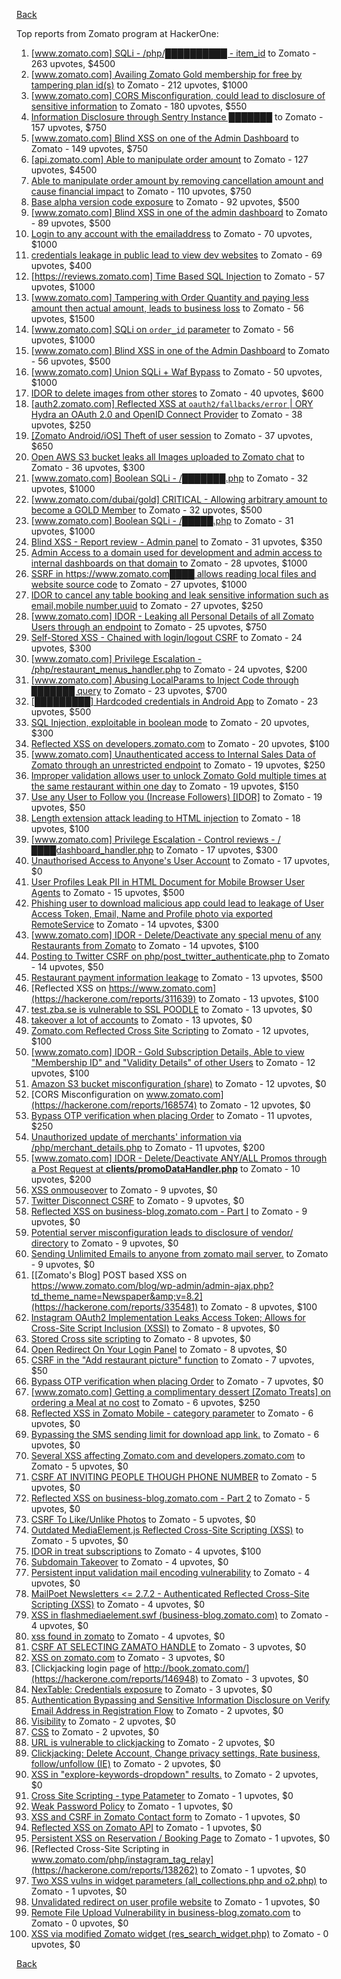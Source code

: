 [Back](../README.md)

Top reports from Zomato program at HackerOne:

1. [[www.zomato.com] SQLi - /php/██████████ - item_id](https://hackerone.com/reports/403616) to Zomato - 263 upvotes, $4500
2. [[www.zomato.com] Availing Zomato Gold membership for free by tampering plan id(s)](https://hackerone.com/reports/511044) to Zomato - 212 upvotes, $1000
3. [[www.zomato.com] CORS Misconfiguration, could lead to disclosure of sensitive information](https://hackerone.com/reports/426165) to Zomato - 180 upvotes, $550
4. [Information Disclosure through Sentry Instance ███████](https://hackerone.com/reports/697512) to Zomato - 157 upvotes, $750
5. [[www.zomato.com] Blind XSS on one of the Admin Dashboard](https://hackerone.com/reports/724889) to Zomato - 149 upvotes, $750
6. [[api.zomato.com] Able to manipulate order amount](https://hackerone.com/reports/512968) to Zomato - 127 upvotes, $4500
7. [Able to manipulate order amount by removing cancellation amount and cause financial impact](https://hackerone.com/reports/614523) to Zomato - 110 upvotes, $750
8. [Base alpha version code exposure](https://hackerone.com/reports/167859) to Zomato - 92 upvotes, $500
9. [[www.zomato.com] Blind XSS in one of the admin dashboard](https://hackerone.com/reports/461272) to Zomato - 89 upvotes, $500
10. [Login to any account with the emailaddress](https://hackerone.com/reports/245408) to Zomato - 70 upvotes, $1000
11. [credentials leakage in public lead to view dev websites](https://hackerone.com/reports/511440) to Zomato - 69 upvotes, $400
12. [[https://reviews.zomato.com] Time Based SQL Injection](https://hackerone.com/reports/300176) to Zomato - 57 upvotes, $1000
13. [[www.zomato.com] Tampering with Order Quantity and paying less amount then actual amount, leads to business loss](https://hackerone.com/reports/403783) to Zomato - 56 upvotes, $1500
14. [[www.zomato.com] SQLi on `order_id` parameter](https://hackerone.com/reports/358669) to Zomato - 56 upvotes, $1000
15. [[www.zomato.com] Blind XSS in one of the Admin Dashboard](https://hackerone.com/reports/419731) to Zomato - 56 upvotes, $500
16. [[www.zomato.com] Union SQLi + Waf Bypass](https://hackerone.com/reports/258582) to Zomato - 50 upvotes, $1000
17. [IDOR to delete images from other stores](https://hackerone.com/reports/404797) to Zomato - 40 upvotes, $600
18. [[auth2.zomato.com] Reflected XSS at `oauth2/fallbacks/error` | ORY Hydra an OAuth 2.0 and OpenID Connect Provider](https://hackerone.com/reports/456333) to Zomato - 38 upvotes, $250
19. [[Zomato Android/iOS] Theft of user session](https://hackerone.com/reports/328486) to Zomato - 37 upvotes, $650
20. [Open AWS S3 bucket leaks all Images uploaded to Zomato chat](https://hackerone.com/reports/507097) to Zomato - 36 upvotes, $300
21. [[www.zomato.com] Boolean SQLi - /███████.php](https://hackerone.com/reports/301257) to Zomato - 32 upvotes, $1000
22. [[www.zomato.com/dubai/gold] CRITICAL - Allowing arbitrary amount to become a GOLD Member](https://hackerone.com/reports/254211) to Zomato - 32 upvotes, $500
23. [[www.zomato.com] Boolean SQLi - /█████.php](https://hackerone.com/reports/297534) to Zomato - 31 upvotes, $1000
24. [Blind XSS - Report review - Admin panel](https://hackerone.com/reports/314126) to Zomato - 31 upvotes, $350
25. [Admin Access to a domain used for development and admin access to internal dashboards on that domain](https://hackerone.com/reports/271407) to Zomato - 28 upvotes, $1000
26. [SSRF in https://www.zomato.com████ allows reading local files and website source code](https://hackerone.com/reports/271224) to Zomato - 27 upvotes, $1000
27. [IDOR to cancel any table booking and leak sensitive information such as email,mobile number,uuid](https://hackerone.com/reports/265258) to Zomato - 27 upvotes, $250
28. [[www.zomato.com] IDOR - Leaking all Personal Details of all Zomato Users through an endpoint](https://hackerone.com/reports/269937) to Zomato - 25 upvotes, $750
29. [Self-Stored XSS - Chained with login/logout CSRF](https://hackerone.com/reports/632017) to Zomato - 24 upvotes, $300
30. [[www.zomato.com] Privilege Escalation - /php/restaurant_menus_handler.php](https://hackerone.com/reports/300454) to Zomato - 24 upvotes, $200
31. [[www.zomato.com] Abusing LocalParams to Inject Code through ███████ query](https://hackerone.com/reports/341600) to Zomato - 23 upvotes, $700
32. [[█████████] Hardcoded credentials in Android App](https://hackerone.com/reports/246995) to Zomato - 23 upvotes, $500
33. [SQL Injection, exploitable in boolean mode](https://hackerone.com/reports/246412) to Zomato - 20 upvotes, $300
34. [Reflected XSS on developers.zomato.com](https://hackerone.com/reports/418823) to Zomato - 20 upvotes, $100
35. [[www.zomato.com] Unauthenticated access to Internal Sales Data of Zomato through an unrestricted endpoint](https://hackerone.com/reports/263535) to Zomato - 19 upvotes, $250
36. [Improper validation allows user to unlock Zomato Gold multiple times at the same restaurant within one day](https://hackerone.com/reports/486629) to Zomato - 19 upvotes, $150
37. [Use any User to Follow you (Increase Followers) [IDOR]](https://hackerone.com/reports/245969) to Zomato - 19 upvotes, $50
38. [Length extension attack leading to HTML injection](https://hackerone.com/reports/251572) to Zomato - 18 upvotes, $100
39. [[www.zomato.com] Privilege Escalation - Control reviews - /████dashboard_handler.php](https://hackerone.com/reports/300099) to Zomato - 17 upvotes, $300
40. [Unauthorised Access to Anyone's User Account](https://hackerone.com/reports/202921) to Zomato - 17 upvotes, $0
41. [User Profiles Leak PII in HTML Document for Mobile Browser User Agents](https://hackerone.com/reports/288596) to Zomato - 15 upvotes, $500
42. [Phishing user to download malicious app could lead to leakage of User Access Token, Email, Name and Profile photo via exported RemoteService](https://hackerone.com/reports/384257) to Zomato - 14 upvotes, $300
43. [[www.zomato.com] IDOR - Delete/Deactivate any special menu of any Restaurants from Zomato](https://hackerone.com/reports/264919) to Zomato - 14 upvotes, $100
44. [Posting to Twitter CSRF on php/post_twitter_authenticate.php](https://hackerone.com/reports/249234) to Zomato - 14 upvotes, $50
45. [Restaurant payment information leakage](https://hackerone.com/reports/252043) to Zomato - 13 upvotes, $500
46. [Reflected XSS on https://www.zomato.com](https://hackerone.com/reports/311639) to Zomato - 13 upvotes, $100
47. [test.zba.se is vulnerable to SSL POODLE](https://hackerone.com/reports/201520) to Zomato - 13 upvotes, $0
48. [takeover a lot of accounts](https://hackerone.com/reports/180388) to Zomato - 13 upvotes, $0
49. [Zomato.com Reflected Cross Site Scripting](https://hackerone.com/reports/303522) to Zomato - 12 upvotes, $100
50. [[www.zomato.com] IDOR - Gold Subscription Details, Able to view "Membership ID" and "Validity Details" of other Users](https://hackerone.com/reports/344145) to Zomato - 12 upvotes, $100
51. [Amazon S3 bucket misconfiguration (share)](https://hackerone.com/reports/229690) to Zomato - 12 upvotes, $0
52. [CORS Misconfiguration on www.zomato.com](https://hackerone.com/reports/168574) to Zomato - 12 upvotes, $0
53. [Bypass OTP verification when placing Order](https://hackerone.com/reports/247158) to Zomato - 11 upvotes, $250
54. [Unauthorized update of merchants' information via /php/merchant_details.php](https://hackerone.com/reports/255651) to Zomato - 11 upvotes, $200
55. [[www.zomato.com] IDOR - Delete/Deactivate ANY/ALL Promos through a Post Request at **clients/promoDataHandler.php**](https://hackerone.com/reports/264754) to Zomato - 10 upvotes, $200
56. [XSS onmouseover](https://hackerone.com/reports/139981) to Zomato - 9 upvotes, $0
57. [Twitter Disconnect CSRF](https://hackerone.com/reports/114127) to Zomato - 9 upvotes, $0
58. [Reflected XSS on business-blog.zomato.com - Part I](https://hackerone.com/reports/137905) to Zomato - 9 upvotes, $0
59. [Potential server misconfiguration leads to disclosure of vendor/ directory](https://hackerone.com/reports/271391) to Zomato - 9 upvotes, $0
60. [Sending Unlimited Emails to anyone from zomato mail server.](https://hackerone.com/reports/518928) to Zomato - 9 upvotes, $0
61. [[Zomato's Blog] POST based XSS on https://www.zomato.com/blog/wp-admin/admin-ajax.php?td_theme_name=Newspaper&amp;v=8.2](https://hackerone.com/reports/335481) to Zomato - 8 upvotes, $100
62. [Instagram OAuth2 Implementation Leaks Access Token; Allows for Cross-Site Script Inclusion (XSSI)](https://hackerone.com/reports/138270) to Zomato - 8 upvotes, $0
63. [Stored Cross site scripting](https://hackerone.com/reports/145246) to Zomato - 8 upvotes, $0
64. [Open Redirect On Your Login Panel](https://hackerone.com/reports/473064) to Zomato - 8 upvotes, $0
65. [CSRF in the "Add restaurant picture" function](https://hackerone.com/reports/169699) to Zomato - 7 upvotes, $50
66. [Bypass OTP verification when placing Order](https://hackerone.com/reports/142221) to Zomato - 7 upvotes, $0
67. [[www.zomato.com] Getting a complimentary dessert [Zomato Treats] on ordering a Meal at no cost](https://hackerone.com/reports/321938) to Zomato - 6 upvotes, $250
68. [Reflected XSS in Zomato Mobile - category parameter](https://hackerone.com/reports/230119) to Zomato - 6 upvotes, $0
69. [Bypassing the SMS sending limit for download app link.](https://hackerone.com/reports/517711) to Zomato - 6 upvotes, $0
70. [Several XSS affecting Zomato.com and developers.zomato.com](https://hackerone.com/reports/114631) to Zomato - 5 upvotes, $0
71. [CSRF AT INVITING PEOPLE THOUGH PHONE NUMBER](https://hackerone.com/reports/113865) to Zomato - 5 upvotes, $0
72. [Reflected XSS on business-blog.zomato.com - Part 2](https://hackerone.com/reports/137906) to Zomato - 5 upvotes, $0
73. [CSRF To Like/Unlike Photos](https://hackerone.com/reports/230837) to Zomato - 5 upvotes, $0
74. [Outdated MediaElement.js Reflected Cross-Site Scripting (XSS)](https://hackerone.com/reports/155228) to Zomato - 5 upvotes, $0
75. [IDOR in treat subscriptions](https://hackerone.com/reports/313050) to Zomato - 4 upvotes, $100
76. [Subdomain Takeover](https://hackerone.com/reports/113869) to Zomato - 4 upvotes, $0
77. [Persistent input validation mail encoding vulnerability](https://hackerone.com/reports/114879) to Zomato - 4 upvotes, $0
78. [MailPoet Newsletters &lt;= 2.7.2 - Authenticated Reflected Cross-Site Scripting (XSS)](https://hackerone.com/reports/200355) to Zomato - 4 upvotes, $0
79. [XSS in flashmediaelement.swf (business-blog.zomato.com)](https://hackerone.com/reports/200351) to Zomato - 4 upvotes, $0
80. [xss found in zomato](https://hackerone.com/reports/240989) to Zomato - 4 upvotes, $0
81. [CSRF AT SELECTING ZAMATO HANDLE](https://hackerone.com/reports/113857) to Zomato - 3 upvotes, $0
82. [XSS on zomato.com](https://hackerone.com/reports/143294) to Zomato - 3 upvotes, $0
83. [Clickjacking login page of http://book.zomato.com/](https://hackerone.com/reports/146948) to Zomato - 3 upvotes, $0
84. [NexTable: Credentials exposure](https://hackerone.com/reports/120941) to Zomato - 3 upvotes, $0
85. [Authentication Bypassing and Sensitive Information Disclosure on Verify Email Address in Registration Flow](https://hackerone.com/reports/124151) to Zomato - 2 upvotes, $0
86. [Visibility](https://hackerone.com/reports/156182) to Zomato - 2 upvotes, $0
87. [CSS](https://hackerone.com/reports/145686) to Zomato - 2 upvotes, $0
88. [URL is vulnerable to clickjacking](https://hackerone.com/reports/337219) to Zomato - 2 upvotes, $0
89. [Clickjacking: Delete Account, Change privacy settings, Rate business, follow/unfollow (IE)](https://hackerone.com/reports/338569) to Zomato - 2 upvotes, $0
90. [XSS in "explore-keywords-dropdown" results.](https://hackerone.com/reports/347567) to Zomato - 2 upvotes, $0
91. [Cross Site Scripting - type Patameter](https://hackerone.com/reports/114151) to Zomato - 1 upvotes, $0
92. [Weak Password Policy](https://hackerone.com/reports/115036) to Zomato - 1 upvotes, $0
93. [XSS and CSRF in Zomato Contact form](https://hackerone.com/reports/115248) to Zomato - 1 upvotes, $0
94. [Reflected XSS on Zomato API](https://hackerone.com/reports/125762) to Zomato - 1 upvotes, $0
95. [Persistent XSS on Reservation / Booking Page](https://hackerone.com/reports/123005) to Zomato - 1 upvotes, $0
96. [Reflected Cross-Site Scripting in www.zomato.com/php/instagram_tag_relay](https://hackerone.com/reports/138262) to Zomato - 1 upvotes, $0
97. [Two XSS vulns in widget parameters (all_collections.php and o2.php)](https://hackerone.com/reports/115560) to Zomato - 1 upvotes, $0
98. [Unvalidated redirect on user profile website](https://hackerone.com/reports/143265) to Zomato - 1 upvotes, $0
99. [Remote File Upload Vulnerability in business-blog.zomato.com](https://hackerone.com/reports/114389) to Zomato - 0 upvotes, $0
100. [XSS via modified Zomato widget (res_search_widget.php)](https://hackerone.com/reports/115402) to Zomato - 0 upvotes, $0


[Back](../README.md)